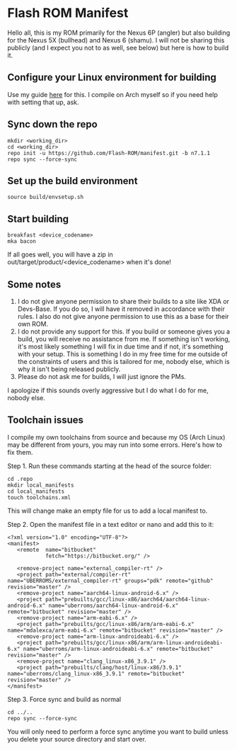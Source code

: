 # Flash ROM Manifest

Hello all, this is my ROM primarily for the Nexus 6P (angler) but also building for the Nexus 5X (bullhead) and Nexus 6 (shamu). I will not be sharing this publicly (and I expect you not to as well, see 
below) but here is how to build it.

## Configure your Linux environment for building

Use my guide [here](https://github.com/nathanchance/Android-Tools/blob/master/Guides/Building_AOSP.txt) for this. I compile on Arch myself so if you need help with setting that up, ask.

## Sync down the repo

```
mkdir <working_dir>
cd <working_dir>
repo init -u https://github.com/Flash-ROM/manifest.git -b n7.1.1
repo sync --force-sync
```

## Set up the build environment 

```
source build/envsetup.sh
```

## Start building 

```
breakfast <device_codename>
mka bacon
```
If all goes well, you will have a zip in out/target/product/<device_codename> when it's done!

## Some notes

1. I do not give anyone permission to share their builds to a site like XDA or Devs-Base. If you do so, I will have it removed in accordance with their rules. I also do not give anyone permission to use 
this as a base for their own ROM.
2. I do not provide any support for this. If you build or someone gives you a build, you will receive no assistance from me. If something isn't working, it's most likely something I will fix in due 
time and if not, it's something with your setup. This is something I do in my free time for me outside of the constraints of users and this is tailored for me, nobody else, which is why it isn't being 
released publicly.
3. Please do not ask me for builds, I will just ignore the PMs.

I apologize if this sounds overly aggressive but I do what I do for me, nobody else.

## Toolchain issues

I compile my own toolchains from source and because my OS (Arch Linux) may be different from yours, you may run into some errors. Here's how to fix them.

Step 1. Run these commands starting at the head of the source folder:
```
cd .repo
mkdir local_manifests
cd local_manifests
touch toolchains.xml
```
This will change make an empty file for us to add a local manifest to.

Step 2. Open the manifest file in a text editor or nano and add this to it:
```
<?xml version="1.0" encoding="UTF-8"?>
<manifest>
   <remote  name="bitbucket"
            fetch="https://bitbucket.org/" />

   <remove-project name="external_compiler-rt" />
   <project path="external/compiler-rt" name="UBERROMS/external_compiler-rt" groups="pdk" remote="github" revision="master" />
   <remove-project name="aarch64-linux-android-6.x" />
   <project path="prebuilts/gcc/linux-x86/aarch64/aarch64-linux-android-6.x" name="uberroms/aarch64-linux-android-6.x" remote="bitbucket" revision="master" />
   <remove-project name="arm-eabi-6.x" />
   <project path="prebuilts/gcc/linux-x86/arm/arm-eabi-6.x" name="mdalexca/arm-eabi-6.x" remote="bitbucket" revision="master" />
   <remove-project name="arm-linux-androideabi-6.x" />
   <project path="prebuilts/gcc/linux-x86/arm/arm-linux-androideabi-6.x" name="uberroms/arm-linux-androideabi-6.x" remote="bitbucket" revision="master" />
   <remove-project name="clang_linux-x86_3.9.1" />
   <project path="prebuilts/clang/host/linux-x86/3.9.1" name="uberroms/clang_linux-x86_3.9.1" remote="bitbucket" revision="master" />
</manifest>
```

Step 3. Force sync and build as normal
```
cd ../..
repo sync --force-sync
```

You will only need to perform a force sync anytime you want to build unless you delete your source directory and start over.
